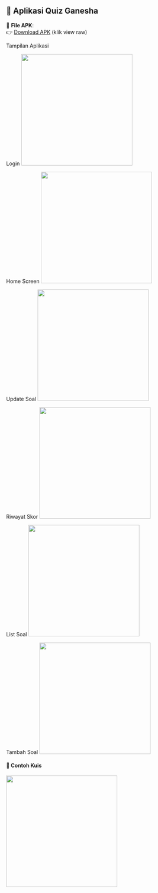 ## 📱 Aplikasi Quiz Ganesha

🔗 **File APK**:  
👉 [Download APK](https://github.com/PutraSihombingdev/Quiz_Ganesha/blob/main/release_apk/app-release.apk) (klik view raw)


Tampilan Aplikasi

Login
<img src="https://github.com/user-attachments/assets/c62ae659-b249-490b-86a8-f309cb7b55fd" width="300"/>

Home Screen
<img src="https://github.com/user-attachments/assets/ad57059b-c349-4c3a-a92b-f630da37ff3b" width="300"/>

 Update Soal
<img src="https://github.com/user-attachments/assets/494cb4ce-2f4f-491c-b4a3-8b664d86b201" width="300"/>

Riwayat Skor
<img src="https://github.com/user-attachments/assets/86a4003f-4f8c-4790-b3b6-1459c124f02b" width="300"/>

List Soal
<img src="https://github.com/user-attachments/assets/50985ba6-f3bb-4d58-a876-e7f80fa0d592" width="300"/>

Tambah Soal
<img src="https://github.com/user-attachments/assets/f28c2fe1-b597-474d-8451-27532a6cfe52" width="300"/>

#### 🧠 Contoh Kuis
<img src="https://github.com/user-attachments/assets/e5eb02d6-255c-4645-b771-a79262514e00" width="300"/>

